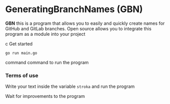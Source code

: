 # GeneratingBranchNames (GBN)
**GBN** this is a program that allows you to easily and quickly create names for GitHub and GitLab branches. Open source allows you to integrate this program as a module into your project

c Get started

```
go run main.go
```
command command to run the program

### Terms of use
Write your text inside the variable `stroka` and run the program

Wait for improvements to the program
